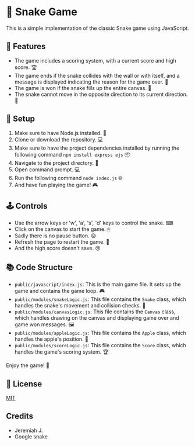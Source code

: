 # 🐍 Snake Game

This is a simple implementation of the classic Snake game using JavaScript.

## 🌟 Features

- The game includes a scoring system, with a current score and high score. 🏆
- The game ends if the snake collides with the wall or with itself, and a message is displayed indicating the reason for the game over. 🚫
- The game is won if the snake fills up the entire canvas. 🎉
- The snake cannot move in the opposite direction to its current direction. 🔄

## 🚀 Setup

1. Make sure to have Node.js installed. 🚀
2. Clone or download the repository. 💻
3. Make sure to have the project dependencies installed by running the following command `npm install express ejs` 📦
4. Navigate to the project directory. 📂
5. Open command prompt. 💻
6. Run the following command `node index.js` 🌐
7. And have fun playing the game! 🎮

## 🕹 Controls

- Use the arrow keys or 'w', 'a', 's', 'd' keys to control the snake. ⌨
- Click on the canvas to start the game. 🖱
- Sadly there is no pause button. 😢
- Refresh the page to restart the game. 🔄
- And the high score doesn't save. 😢

## 📚 Code Structure

- `public/javascript/index.js`: This is the main game file. It sets up the game and contains the game loop. 🎮
- `public/modules/snakeLogic.js`: This file contains the `Snake` class, which handles the snake's movement and collision checks. 🐍
- `public/modules/canvasLogic.js`: This file contains the `Canvas` class, which handles drawing on the canvas and displaying game over and game won messages. 🖼
- `public/modules/appleLogic.js`: This file contains the `Apple` class, which handles the apple's position. 🍎
- `public/modules/scoreLogic.js`: This file contains the `Score` class, which handles the game's scoring system. 🏆

Enjoy the game! 🎉

## 📝 License
[MIT](LICENSE)

## Credits
- Jeremiah J.
- Google snake